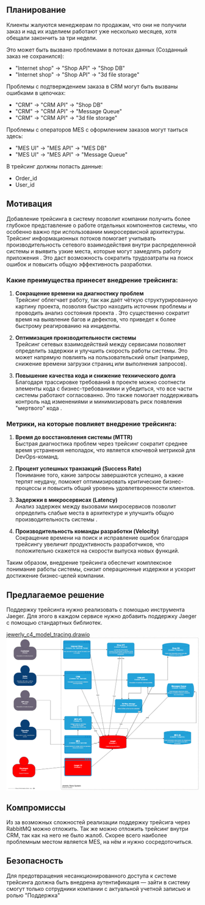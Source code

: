 

## Планирование


Клиенты жалуются менеджерам по продажам, что они не получили заказ и над их изделием работают уже несколько месяцев, хотя обещали закончить за три недели.

Это может быть вызвано проблемами в потоках данных (Созданный заказ не сохранился):
 - "Internet shop" -> "Shop API" -> "Shop DB"
 - "Internet shop" -> "Shop API" -> "3d file storage" 

Проблемы с подтверждением заказа в CRM могут быть вызваны ошибками в цепочках:
 - "CRM" -> "CRM API" -> "Shop DB"
 - "CRM" -> "CRM API" -> "Message Queue"
 - "CRM" -> "CRM API" -> "3d file storage"


Проблемы с операторов MES с оформлением заказов могут таиться здесь:
 - "MES UI" -> "MES API" -> "MES DB"
 - "MES UI" -> "MES API" -> "Message Queue"
 

В трейсинг должны попасть данные:
 - Order_id
 - User_id

## Мотивация
Добавление трейсинга в систему позволит компании получить более глубокое представление о работе отдельных компонентов системы, что особенно важно при использовании микросервисной архитектуры. Трейсинг информационных потоков помогает учитывать производительность сетевого взаимодействия внутри распределенной системы и выявить узкие места, которые могут замедлять работу приложения . Это даст возможность сократить трудозатраты на поиск ошибок и повысить общую эффективность разработки.

### Какие преимущества принесет внедрение трейсинга:

1. **Сокращение времени на диагностику проблем**  
   Трейсинг облегчает работу, так как даёт чёткую структурированную картину проекта, позволяя быстро находить источник проблемы и проводить анализ состояния проекта . Это существенно сократит время на выявление багов и дефектов, что приведет к более быстрому реагированию на инциденты.

2. **Оптимизация производительности системы**  
   Трейсинг сетевых взаимодействий между сервисами позволяет определить задержки и улучшить скорость работы системы. Это может напрямую повлиять на пользовательский опыт (например, снижение времени загрузки страниц или выполнения запросов).

3. **Повышение качества кода и снижение технического долга**  
   Благодаря трассировке требований в проекте можно соотнести элементы кода с бизнес-требованиями и убедиться, что все части системы работают согласованно. Это также помогает поддерживать контроль над изменениями и минимизировать риск появления "мертвого" кода .

### Метрики, на которые повлияет внедрение трейсинга:

1. **Время до восстановления системы (MTTR)**  
   Быстрая диагностика проблем через трейсинг сократит среднее время устранения неполадок, что является ключевой метрикой для DevOps-команд.

2. **Процент успешных транзакций (Success Rate)**  
   Понимание того, какие запросы завершаются успешно, а какие терпят неудачу, поможет оптимизировать критические бизнес-процессы и повысить общий уровень удовлетворенности клиентов.

3. **Задержки в микросервисах (Latency)**  
   Анализ задержек между вызовами микросервисов позволит определить слабые места в архитектуре и улучшить общую производительность системы .

4. **Производительность команды разработки (Velocity)**  
   Сокращение времени на поиск и исправление ошибок благодаря трейсингу увеличит продуктивность разработчиков, что положительно скажется на скорости выпуска новых функций.

Таким образом, внедрение трейсинга обеспечит комплексное понимание работы системы, снизит операционные издержки и ускорит достижение бизнес-целей компании.

## Предлагаемое решение

Поддержку трейсинга нужно реализовать с помощью инструмента Jaeger.
Для этого в каждом сервисе нужно добавить поддержку Jaeger с помощью стандартных библиотек.


[jewerly_c4_model_tracing.drawio](jewerly_c4_model_tracing.drawio)
![jewerly_c4_model_tracing.drawio](trace.png)


## Компромиссы

Из за возможных сложностей реализации поддержку трейсига через RabbitMQ можно отложить.
Так же можно отложить трейсинг внутри CRM, так как на него не было жалоб. 
Скорее всего наиболее проблемным местом является MES, на нём и нужно сосредоточиться.

## Безопасность

Для предотвращения несанкционированного доступа к системе трейсинга должна быть внедрена аутентификация — зайти в систему смогут только сотрудники компании с актуальной учетной записью и ролью "Поддержка"
